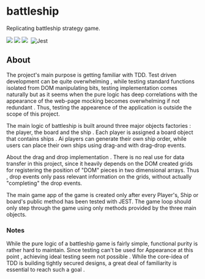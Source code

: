 # battleship

Replicating battleship strategy game.

<img src="https://img.shields.io/badge/Babel-F9DC3E?style=for-the-badge&logo=babel&logoColor=white" /> <img src="https://img.shields.io/badge/Webpack-8DD6F9?style=for-the-badge&logo=Webpack&logoColor=white"> <img src="https://img.shields.io/badge/eslint-3A33D1?style=for-the-badge&logo=eslint&logoColor=white"> <img> <img src="https://img.shields.io/badge/Jest-C21325?style=for-the-badge&logo=jest&logoColor=white" alt="Jest">

## About

The project's main purpose is getting familiar with TDD. Test driven development can be quite overwhelming , while testing standard functions isolated from DOM manipulating bits, testing implementation comes naturally but as it seems when the pure logic has deep correlations with the appearance of the web-page mocking becomes overwhelming if not redundant . Thus, testing the appearence of the application is outside the scope of this project.

The main logic of battleship is built around three major objects factories : the player, the board and the ship . Each player is assigned a board object that contains ships . Ai players can generate their own ship order, while users can place their own ships using drag-and with drag-drop events.

About the drag and drop implementation . There is no real use for data transfer in this project, since it heavily depends on the DOM created grids for registering the position of "DOM" pieces in two dimensional arrays. Thus , drop events only pass relevant information on the grids, without actually "completing" the drop events.

The main game app of the game is created only after every Player's, Ship or board's public method has been tested with JEST. The game loop should only step through the game using only methods provided by the three main objects.

### Notes

While the pure logic of a battleship game is fairly simple, functional purity is rather hard to maintain. Since testing can't be used for Appearance at this point , achieving ideal testing seem not possible . While the core-idea of TDD is building tightly secured designs, a great deal of familiarity is essential to reach such a goal .
